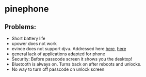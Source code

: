 # pinephone
## Problems:
* Short battery life
* upower does not work
* evince does not support djvu. Addressed here [here](https://gitlab.alpinelinux.org/alpine/aports/-/merge_requests/12573), [here](https://gitlab.alpinelinux.org/alpine/aports/-/merge_requests/12673)
* general lack of applications adapted for phone
* Security: Before passcode screen it shows you the desktop!
* Bluetooth is always on. Turns back on after reboots and unlocks.
* No way to turn off passcode on unlock screen

